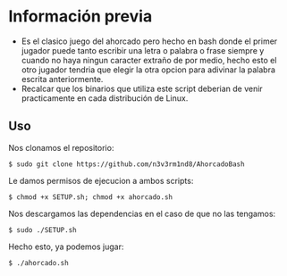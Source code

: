 # Información previa

- Es el clasico juego del ahorcado pero hecho en bash donde el primer jugador puede tanto escribir una letra o palabra o frase siempre y cuando no haya ningun caracter extraño de por medio, hecho esto el otro jugador tendria que elegir la otra opcion para adivinar la palabra escrita anteriormente.
- Recalcar que los binarios que utiliza este script deberian de venir practicamente en cada distribución de Linux.

## Uso
Nos clonamos el repositorio:

`$ sudo git clone https://github.com/n3v3rm1nd8/AhorcadoBash`

Le damos permisos de ejecucion a ambos scripts:

`$ chmod +x SETUP.sh; chmod +x ahorcado.sh`

Nos descargamos las dependencias en el caso de que no las tengamos:

`$ sudo ./SETUP.sh`

Hecho esto, ya podemos jugar:

`$ ./ahorcado.sh`